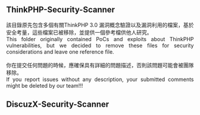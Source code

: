 ## ThinkPHP-Security-Scanner

<div style="text-align: justify">
    該目錄原先包含多個有關ThinkPHP 3.0 漏洞概念驗證以及漏洞利用的檔案，基於安全考量，這些檔案已被移除，並提供一個參考檔供他人研究。
    <br>
    This folder originally contained PoCs and exploits about ThinkPHP vulnerabilities, but we decided to remove these files  for security considerations and leave one reference file.
</div>
<br>
<div style="text-align: justify">
    你在提交任何問題的時候，應確保具有詳細的問題描述，否則該問題可能會被團隊移除。
    <br>
If you report issues without any description, your submitted comments might be deleted by our team!!!
</div>

## DiscuzX-Security-Scanner

